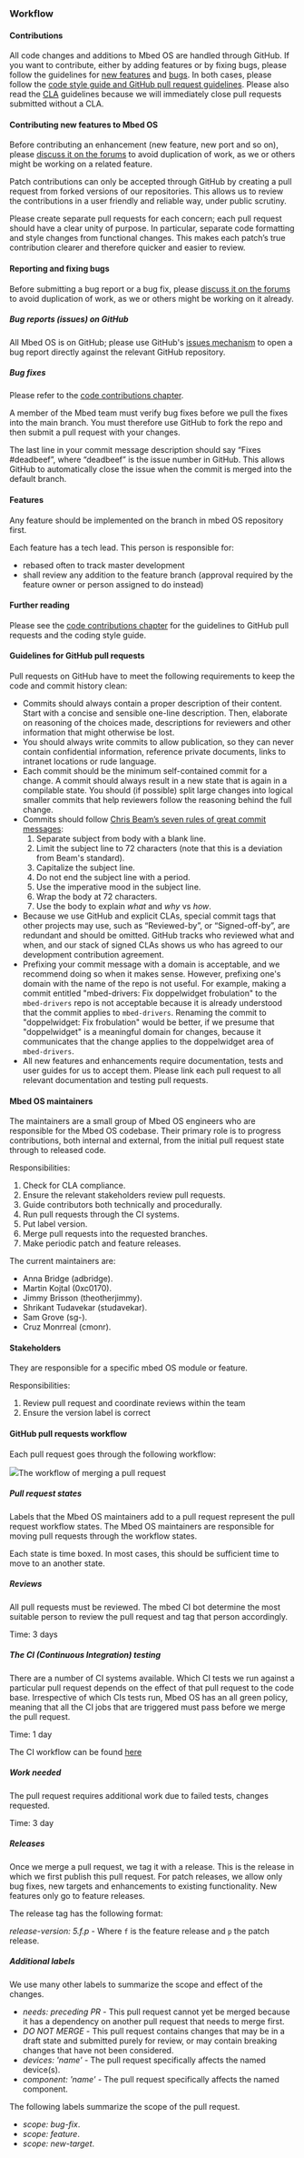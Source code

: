 ### Workflow

#### Contributions

All code changes and additions to Mbed OS are handled through GitHub. If you want to contribute, either by adding features or by fixing bugs, please follow the guidelines for [new features](#contributing-new-features-to-mbed-os) and [bugs](#reporting-and-fixing-bugs). In both cases, please follow the [code style guide and GitHub pull request guidelines](/docs/v5.7/reference/guidelines.html#style)</a>. Please also read the [CLA](/docs/v5.7/reference/guidelines.html#cla) guidelines because we will immediately close pull requests submitted without a CLA.

#### Contributing new features to Mbed OS

Before contributing an enhancement (new feature, new port and so on), please [discuss it on the forums](https://os.mbed.com/forum/bugs-suggestions/) to avoid duplication of work, as we or others might be working on a related feature.

Patch contributions can only be accepted through GitHub by creating a pull request from forked versions of our repositories. This allows us to review the contributions in a user friendly and reliable way, under public scrutiny.

Please create separate pull requests for each concern; each pull request should have a clear unity of purpose. In particular, separate code formatting and style changes from functional changes. This makes each patch’s true contribution clearer and therefore quicker and easier to review.

#### Reporting and fixing bugs

Before submitting a bug report or a bug fix, please [discuss it on the forums](https://os.mbed.com/forum/bugs-suggestions/) to avoid duplication of work, as we or others might be working on it already.

##### Bug reports (issues) on GitHub

All Mbed OS is on GitHub; please use GitHub's [issues mechanism](https://guides.github.com/features/issues/) to open a bug report directly against the relevant GitHub repository.

##### Bug fixes

Please refer to the [code contributions chapter](/docs/v5.7/reference/guidelines.html#style).

A member of the Mbed team must verify bug fixes before we pull the fixes into the main branch. You must therefore use GitHub to fork the repo and then submit a pull request with your changes.

The last line in your commit message description should say “Fixes #deadbeef”, where “deadbeef” is the issue number in GitHub. This allows GitHub to automatically close the issue when the commit is merged into the default branch.

#### Features

Any feature should be implemented on the branch in mbed OS repository first. 

Each feature has a tech lead. This person is responsible for:
- rebased often to track master development
- shall review any addition to the feature branch (approval required by the feature owner or person assigned to do instead)

#### Further reading

Please see the [code contributions chapter](/docs/v5.7/reference/guidelines.html#style) for the guidelines to GitHub pull requests and the coding style guide.

#### Guidelines for GitHub pull requests

Pull requests on GitHub have to meet the following requirements to keep the code and commit history clean:

- Commits should always contain a proper description of their content. Start with a concise and sensible one-line description. Then, elaborate on reasoning of the choices made, descriptions for reviewers and other information that might otherwise be lost.
- You should always write commits to allow publication, so they can never contain confidential information, reference private documents, links to intranet locations or rude language.
- Each commit should be the minimum self-contained commit for a change. A commit should always result in a new state that is again in a compilable state. You should (if possible) split large changes into logical smaller commits that help reviewers follow the reasoning behind the full change.
- Commits should follow [Chris Beam’s seven rules of great commit messages](http://chris.beams.io/posts/git-commit#seven-rules):
	1. Separate subject from body with a blank line.
	1. Limit the subject line to 72 characters (note that this is a deviation from Beam's standard).
	1. Capitalize the subject line.
	1. Do not end the subject line with a period.
	1. Use the imperative mood in the subject line.
	1. Wrap the body at 72 characters.
	1. Use the body to explain _what_ and _why_ vs _how_.
- Because we use GitHub and explicit CLAs, special commit tags that other projects may use, such as “Reviewed-by”, or “Signed-off-by”, are redundant and should be omitted. GitHub tracks who reviewed what and when, and our stack of signed CLAs shows us who has agreed to our development contribution agreement.
- Prefixing your commit message with a domain is acceptable, and we recommend doing so when it makes sense. However, prefixing one's domain with the name of the repo is not useful. For example, making a commit entitled "mbed-drivers: Fix doppelwidget frobulation" to the `mbed-drivers` repo is not acceptable because it is already understood that the commit applies to `mbed-drivers`. Renaming the commit to "doppelwidget: Fix frobulation" would be better, if we presume that "doppelwidget" is a meaningful domain for changes, because it communicates that the change applies to the doppelwidget area of `mbed-drivers`.
- All new features and enhancements require documentation, tests and user guides for us to accept them. Please link each pull request to all relevant documentation and testing pull requests.

#### Mbed OS maintainers

The maintainers are a small group of Mbed OS engineers who are responsible for the Mbed OS codebase. Their primary role is to progress contributions, both internal and external, from the initial pull request state through to released code. 

Responsibilities:

1. Check for CLA compliance.
1. Ensure the relevant stakeholders review pull requests.
1. Guide contributors both technically and procedurally.
1. Run pull requests through the CI systems.
1. Put label version.
1. Merge pull requests into the requested branches.
1. Make periodic patch and feature releases.

The current maintainers are:

* Anna Bridge (adbridge).
* Martin Kojtal (0xc0170).
* Jimmy Brisson (theotherjimmy).
* Shrikant Tudavekar (studavekar).
* Sam Grove (sg-).
* Cruz Monrreal (cmonr).

#### Stakeholders

They are responsible for a specific mbed OS module or feature.

Responsibilities:

1. Review pull request and coordinate reviews within the team
1. Ensure the version label is correct

#### GitHub pull requests workflow

Each pull request goes through the following workflow:

<span class="images">![](https://s3-us-west-2.amazonaws.com/mbed-os-docs-images/Workflow.png)<span>The workflow of merging a pull request</span></span>

##### Pull request states

Labels that the Mbed OS maintainers add to a pull request represent the pull request workflow states. The Mbed OS maintainers are responsible for moving pull requests through the workflow states.

Each state is time boxed. In most cases, this should be sufficient time to move to an another state.

##### Reviews

All pull requests must be reviewed. The mbed CI bot determine the most suitable person to review the pull request and tag that person accordingly.

Time: 3 days

##### The CI (Continuous Integration) testing

There are a number of CI systems available. Which CI tests we run against a particular pull request depends on the effect of that pull request to the code base. Irrespective of which CIs tests run, Mbed OS has an all green policy, meaning that all the CI jobs that are triggered must pass before we merge the pull request.

Time: 1 day

The CI workflow can be found [here](tbd)

##### Work needed

The pull request requires additional work due to failed tests, changes requested.

Time: 3 day

##### Releases

Once we merge a pull request, we tag it with a release. This is the release in which we first publish this pull request. For patch releases, we allow only bug fixes, new targets and enhancements to existing functionality. New features only go to feature releases.

The release tag has the following format:

*release-version: 5.f.p* - Where `f` is the feature release and `p` the patch release.

##### Additional labels

We use many other labels to summarize the scope and effect of the changes.

- *needs: preceding PR* - This pull request cannot yet be merged because it has a dependency on another pull request that needs to merge first.
- *DO NOT MERGE* - This pull request contains changes that may be in a draft state and submitted purely for review, or may contain breaking changes that have not been considered.
- *devices: 'name'* - The pull request specifically affects the named device(s).
- *component: 'name'* - The pull request specifically affects the named component.

The following labels summarize the scope of the pull request.

- *scope: bug-fix*.
- *scope: feature*.
- *scope: new-target*.
